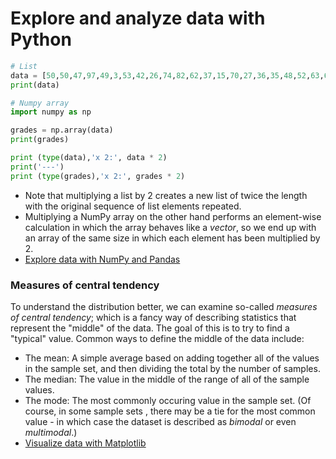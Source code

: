 # Explore and analyze data with Python
```python
# List
data = [50,50,47,97,49,3,53,42,26,74,82,62,37,15,70,27,36,35,48,52,63,64]
print(data)

# Numpy array
import numpy as np

grades = np.array(data)
print(grades)

print (type(data),'x 2:', data * 2)
print('---')
print (type(grades),'x 2:', grades * 2)
```
- Note that multiplying a list by 2 creates a new list of twice the length with the original sequence of list elements repeated. 
- Multiplying a NumPy array on the other hand performs an element-wise calculation in which the array behaves like a _vector_, so we end up with an array of the same size in which each element has been multiplied by 2.
- [Explore data with NumPy and Pandas](https://learn.microsoft.com/en-us/training/modules/explore-analyze-data-with-python/3-exercise-explore-data)

### Measures of central tendency
To understand the distribution better, we can examine so-called _measures of central tendency_; which is a fancy way of describing statistics that represent the "middle" of the data. The goal of this is to try to find a "typical" value. Common ways to define the middle of the data include:
- The mean: A simple average based on adding together all of the values in the sample set, and then dividing the total by the number of samples.
- The median: The value in the middle of the range of all of the sample values.
- The mode: The most commonly occuring value in the sample set. (Of course, in some sample sets , there may be a tie for the most common value - in which case the dataset is described as _bimodal_ or even _multimodal_.)
- [Visualize data with Matplotlib](https://learn.microsoft.com/en-us/training/modules/explore-analyze-data-with-python/5-exercise-visualize-data)
